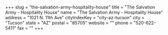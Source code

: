 +++
slug = "the-salvation-army-hospitality-house"
title = "The Salvation Army - Hospitality House"
name = "The Salvation Army - Hospitality House"
address = "1021 N. 11th Ave"
cityIndexKey = "city-az-tucson"
city = "Tucson"
state = "AZ"
postal = "85705"
website = ""
phone = "520-622-5411"
fax = ""
+++
